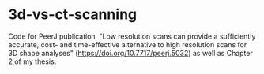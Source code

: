# 3d-vs-ct-scanning
Code for PeerJ publication, "Low resolution scans can provide a sufficiently accurate, cost- and time-effective alternative to high resolution scans for 3D shape analyses" (https://doi.org/10.7717/peerj.5032) as well as Chapter 2 of my thesis.
